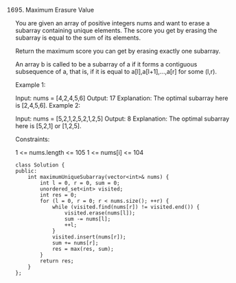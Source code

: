 1695. Maximum Erasure Value

You are given an array of positive integers nums and want to erase a subarray containing unique elements. The score you get by erasing the subarray is equal to the sum of its elements.

Return the maximum score you can get by erasing exactly one subarray.

An array b is called to be a subarray of a if it forms a contiguous subsequence of a, that is, if it is equal to a[l],a[l+1],...,a[r] for some (l,r).

 

Example 1:

Input: nums = [4,2,4,5,6]
Output: 17
Explanation: The optimal subarray here is [2,4,5,6].
Example 2:

Input: nums = [5,2,1,2,5,2,1,2,5]
Output: 8
Explanation: The optimal subarray here is [5,2,1] or [1,2,5].
 

Constraints:

1 <= nums.length <= 105
1 <= nums[i] <= 104

```
class Solution {
public:
    int maximumUniqueSubarray(vector<int>& nums) {
        int l = 0, r = 0, sum = 0;
        unordered_set<int> visited;
        int res = 0;
        for (l = 0, r = 0; r < nums.size(); ++r) {
            while (visited.find(nums[r]) != visited.end()) {
                visited.erase(nums[l]);
                sum -= nums[l];
                ++l;
            }
            visited.insert(nums[r]);
            sum += nums[r];
            res = max(res, sum);
        }
        return res;
    }
};
```
